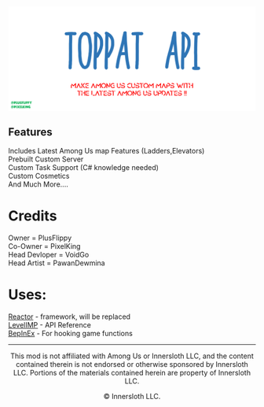 <p align="center">
  <img align="center" src="Images/Toppatapi.png">
</p>

## Features
Includes Latest Among Us map Features (Ladders,Elevators)
<br>
Prebuilt Custom Server
<br>
Custom Task Support (C# knowledge needed)
<br>
Custom Cosmetics
<br>
And Much More....
# Credits
Owner = PlusFlippy
<br>
Co-Owner = PixelKing
<br>
Head Devloper = VoidGo
<br>
Head Artist = PawanDewmina
<br>
# Uses:
[Reactor](https://docs.reactor.gg) - framework, will be replaced
<br>
[LevelIMP](https://levelimposter.net) - API Reference
<br>
[BepInEx](https://github.com/BepInEx) - For hooking game functions

---------------------------------------------------------------------------------------
<p align="center">This mod is not affiliated with Among Us or Innersloth LLC, and the content contained therein is not endorsed or otherwise sponsored by Innersloth LLC. Portions of the materials contained herein are property of Innersloth LLC.</p>
<p align="center">© Innersloth LLC.</p>
